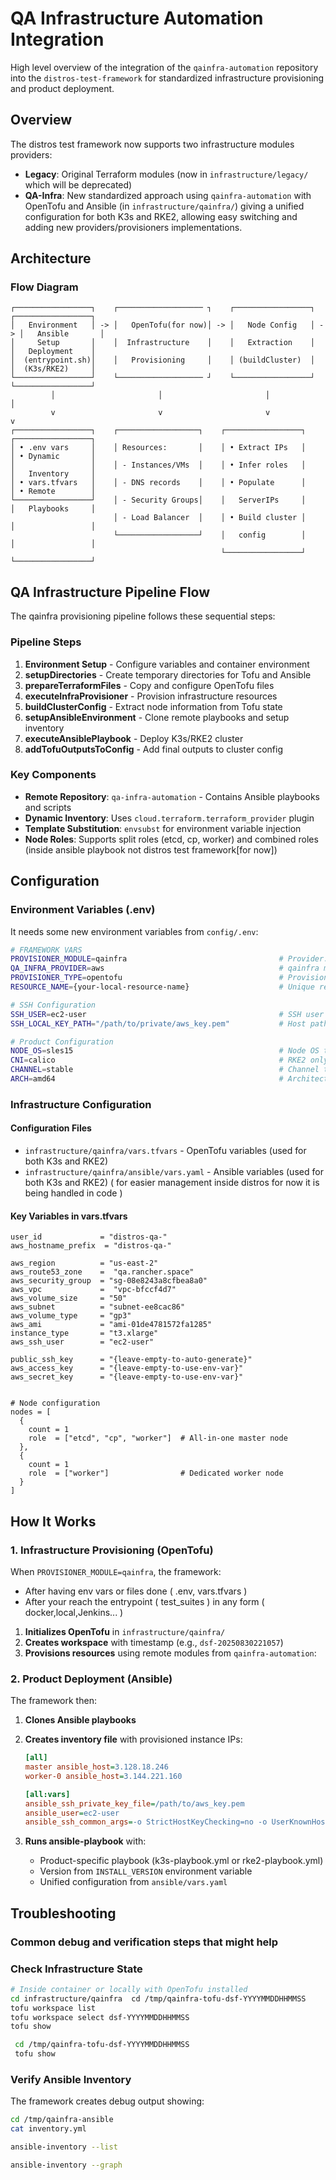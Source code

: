 # QA Infrastructure Automation Integration

High level overview of the integration of the `qainfra-automation` repository into the `distros-test-framework` for standardized infrastructure provisioning and product deployment.

## Overview

The distros test framework now supports two infrastructure modules providers:

- **Legacy**: Original Terraform modules (now in `infrastructure/legacy/` which will be deprecated)
- **QA-Infra**: New standardized approach using `qainfra-automation` with OpenTofu and Ansible (in `infrastructure/qainfra/`) giving a unified configuration for both K3s and RKE2,
allowing easy switching and adding new providers/provisioners implementations.

## Architecture

### Flow Diagram
```
┌─────────────────┐    ┌─────────────────── ┐    ┌─────────────────┐    ┌─────────────────┐
│   Environment   │ -> │   OpenTofu(for now)│ -> │   Node Config   │ -> │   Ansible       │
│     Setup       │    │  Infrastructure    │    │   Extraction    │    │   Deployment    │
│  (entrypoint.sh)│    │   Provisioning     │    │ (buildCluster)  │    │  (K3s/RKE2)     │
└─────────────────┘    └─────────────────── ┘    └─────────────────┘    └─────────────────┘
         │                       │                       │                       │
         v                       v                       v                       v
┌─────────────────┐    ┌──────────────────┐    ┌─────────────────┐    ┌─────────────────┐
│ • .env vars     │    │ Resources:       │    │ • Extract IPs   │    │ • Dynamic       │
│                 │    │ - Instances/VMs  │    │ • Infer roles   │    │   Inventory     │
│ • vars.tfvars   │    │ - DNS records    │    │ • Populate      │    │ • Remote        │
└─────────────────┘    │ - Security Groups│    │   ServerIPs     │    │   Playbooks     │
                       │ - Load Balancer  │    │ • Build cluster │    │                 │
                       └──────────────────┘    │   config        │    │                 │ 
                                               └─────────────────┘    └─────────────────┘
```

## QA Infrastructure Pipeline Flow

The qainfra provisioning pipeline follows these sequential steps:

### Pipeline Steps

1. **Environment Setup**            - Configure variables and container environment
2. **setupDirectories**             - Create temporary directories for Tofu and Ansible
3. **prepareTerraformFiles**        - Copy and configure OpenTofu files
4. **executeInfraProvisioner**      - Provision infrastructure resources
5. **buildClusterConfig**           - Extract node information from Tofu state
6. **setupAnsibleEnvironment**      - Clone remote playbooks and setup inventory
7. **executeAnsiblePlaybook**       - Deploy K3s/RKE2 cluster
8. **addTofuOutputsToConfig**       - Add final outputs to cluster config


### Key Components

- **Remote Repository**: `qa-infra-automation` - Contains Ansible playbooks and scripts
- **Dynamic Inventory**: Uses `cloud.terraform.terraform_provider` plugin
- **Template Substitution**: `envsubst` for environment variable injection
- **Node Roles**: Supports split roles (etcd, cp, worker) and combined roles (inside ansible playbook not distros test framework[for now])

## Configuration

### Environment Variables (.env)

It needs some new environment variables from `config/.env`:

```bash
# FRAMEWORK VARS
PROVISIONER_MODULE=qainfra                                  # Provider: qainfra or legacy
QA_INFRA_PROVIDER=aws                                       # qainfra module to use: aws, vsphere, harvester, etc. ( for now only aws is supported )
PROVISIONER_TYPE=opentofu                                   # Provisioner type: opentofu(tf), cluster api, etc.
RESOURCE_NAME={your-local-resource-name}                    # Unique resource name prefix for AWS resources (e.g., "mytest123")

# SSH Configuration
SSH_USER=ec2-user                                           # SSH user to connect to instances/vms.
SSH_LOCAL_KEY_PATH="/path/to/private/aws_key.pem"           # Host path to private key

# Product Configuration
NODE_OS=sles15                                              # Node OS to use: sles15, rhel8, rhel9, etc.
CNI=calico                                                  # RKE2 only for now CNI plugin: calico, canal, flannel, etc.
CHANNEL=stable                                              # Channel to use: stable, latest, etc.
ARCH=amd64                                                  # Architecture to use: amd64, arm64, etc.
```

### Infrastructure Configuration

#### Configuration Files

- `infrastructure/qainfra/vars.tfvars`          - OpenTofu variables (used for both K3s and RKE2)
- `infrastructure/qainfra/ansible/vars.yaml`    - Ansible variables  (used for both K3s and RKE2) ( for easier management inside distros for now it is being handled in code )

#### Key Variables in vars.tfvars

```hcl
user_id             = "distros-qa-"
aws_hostname_prefix  = "distros-qa-"

aws_region          = "us-east-2"
aws_route53_zone    =  "qa.rancher.space"
aws_security_group  = "sg-08e8243a8cfbea8a0"
aws_vpc             =  "vpc-bfccf4d7"
aws_volume_size     = "50"
aws_subnet          = "subnet-ee8cac86"
aws_volume_type     = "gp3"
aws_ami             = "ami-01de4781572fa1285"
instance_type       = "t3.xlarge"
aws_ssh_user        = "ec2-user"

public_ssh_key      = "{leave-empty-to-auto-generate}"
aws_access_key      = "{leave-empty-to-use-env-var}"
aws_secret_key      = "{leave-empty-to-use-env-var}"


# Node configuration
nodes = [
  {
    count = 1 
    role  = ["etcd", "cp", "worker"]  # All-in-one master node
  },
  {
    count = 1 
    role  = ["worker"]                # Dedicated worker node
  }
]
```

## How It Works

### 1. Infrastructure Provisioning (OpenTofu)

When `PROVISIONER_MODULE=qainfra`, the framework:

- After having env vars or files done ( .env, vars.tfvars )
- After your reach the entrypoint ( test_suites ) in any form ( docker,local,Jenkins... )

1. **Initializes OpenTofu** in `infrastructure/qainfra/`
2. **Creates workspace** with timestamp (e.g., `dsf-20250830221057`)
3. **Provisions resources** using remote modules from `qainfra-automation`:

### 2. Product Deployment (Ansible)

The framework then:

1. **Clones Ansible playbooks**
2. **Creates inventory file** with provisioned instance IPs:

   ```ini
   [all]
   master ansible_host=3.128.18.246
   worker-0 ansible_host=3.144.221.160

   [all:vars]
   ansible_ssh_private_key_file=/path/to/aws_key.pem
   ansible_user=ec2-user
   ansible_ssh_common_args=-o StrictHostKeyChecking=no -o UserKnownHostsFile=/dev/null
   ```

3. **Runs ansible-playbook** with:
   - Product-specific playbook (k3s-playbook.yml or rke2-playbook.yml)
   - Version from `INSTALL_VERSION` environment variable
   - Unified configuration from `ansible/vars.yaml`

## Troubleshooting

### Common debug and verification steps that might help

### Check Infrastructure State

```bash
# Inside container or locally with OpenTofu installed
cd infrastructure/qainfra  cd /tmp/qainfra-tofu-dsf-YYYYMMDDHHMMSS
tofu workspace list
tofu workspace select dsf-YYYYMMDDHHMMSS
tofu show

 cd /tmp/qainfra-tofu-dsf-YYYYMMDDHHMMSS
 tofu show
```

### Verify Ansible Inventory

The framework creates debug output showing:

```bash
cd /tmp/qainfra-ansible
cat inventory.yml
```
```bash
ansible-inventory --list
```

```bash
ansible-inventory --graph
```